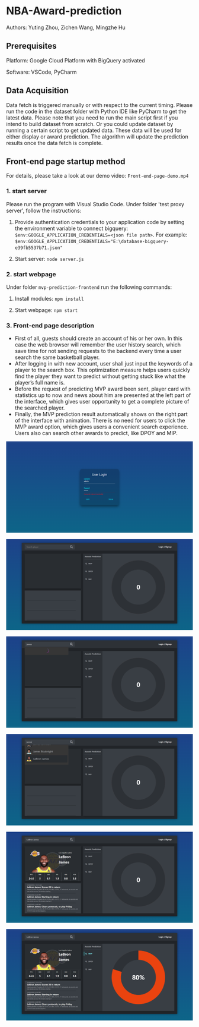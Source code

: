 # NBA-Award-prediction

Authors: Yuting Zhou, Zichen Wang, Mingzhe Hu

## Prerequisites

Platform: Google Cloud Platform with BigQuery activated

Software: VSCode, PyCharm

## Data Acquisition

Data fetch is triggered manually or with respect to the current timing. Please run the code in the dataset folder with Python IDE like PyCharm to get the latest data. Please note that you need to run the main script first if you intend to build dataset from scratch. Or you could update dataset by running a certain script to get updated data. These data will be used for either display or award prediction. The algorithm will update the prediction results once the data fetch is complete.

## Front-end page startup method

For details, please take a look at our demo video: `Front-end-page-demo.mp4`

### 1. start server

Please run the program with Visual Studio Code. Under folder 'test proxy server', follow the instructions:

1. Provide authentication credentials to your application code by setting the environment variable to connect bigquery: `$env:GOOGLE_APPLICATION_CREDENTIALS=<json file path>`. For example: `$env:GOOGLE_APPLICATION_CREDENTIALS="E:\database-bigquery-e39fb5537b71.json"`

2. Start server: `node server.js`

### 2. start webpage

Under folder `mvp-prediction-frontend` run the following commands:

1. Install modules: `npm install`

2. Start webpage: `npm start`
   
### 3. Front-end page description
   * First of all, guests should create an account of his or her own. In this case the web
   browser will remember the user history search, which save time for not 
   sending requests to the backend every time a user search the same basketball player. 
   * After logging in with new account, user shall just input the keywords of a player to the search
   box. This optimization measure helps users quickly find the player they want to predict without 
   getting stuck like what the player’s full name is. 
   * Before the request of predicting MVP award been sent, player card with statistics up to now and
   news about him are presented at the left part of the interface, which gives user opportunity to 
   get a complete picture of the searched player.
   * Finally, the MVP prediction result automatically shows on the right part of the interface with 
   animation. There is no need for users to click the MVP award option, which gives users a convenient 
   search experience. Users also can search other awards to predict, like DPOY and MIP.

![image](https://github.com/Calypso52/mvp-prediction/blob/master/pictures/Front-end%20page%20demo1.png)



![image](https://github.com/Calypso52/mvp-prediction/blob/master/pictures/Front-end%20page%20demo2.png)



![image](https://github.com/Calypso52/mvp-prediction/blob/master/pictures/Front-end%20page%20demo3.png)



![image](https://github.com/Calypso52/mvp-prediction/blob/master/pictures/Front-end%20page%20demo4.png)



![image](https://github.com/Calypso52/mvp-prediction/blob/master/pictures/Front-end%20page%20demo5.png)



![image](https://github.com/Calypso52/mvp-prediction/blob/master/pictures/Front-end%20page%20demo6.png)


